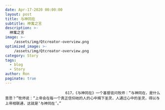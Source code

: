 ```yaml
---
date: Apr-17-2020 00:00:00
layout: post
title: 与神同在
subtitle: 神寓之言
description: >-
  神寓之言
image: >-
    /assets/img/Qtcreator-overview.png
optimized_image: >-
    /assets/img/Qtcreator-overview.png
category: Story
tags:
  - blog
  - Story
author: Ron
paginate: true
---
```


							　　617，《与神同在》一个基督徒问牧师：“与神同在，是什么意思？”牧师说：“上帝会在每一个真正信仰祂的人的心中赐下圣灵，人通过心中的圣灵，得以与上帝相联通，这就是‘与神同在’。”
							
							
						